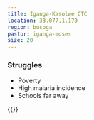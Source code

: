 ```yaml
---
title: Iganga-Kasolwe CTC
location: 33.077,1.170
region: busoga
pastor: iganga-moses
size: 20
---
```


### Struggles

 - Poverty
 - High malaria incidence
 - Schools far away

{{<map marker-points="33.077,1.170">}}
